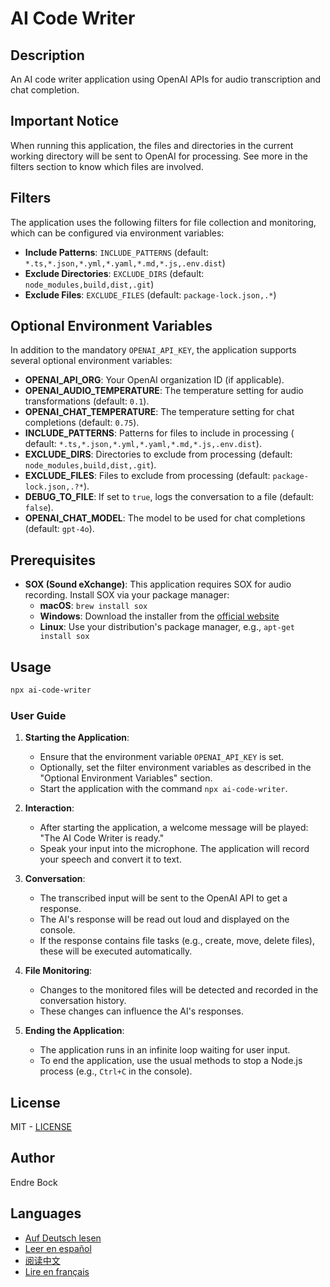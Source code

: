 # AI Code Writer

## Description

An AI code writer application using OpenAI APIs for audio transcription and chat completion.

## Important Notice

When running this application, the files and directories in the current working directory will be sent to OpenAI for
processing. See more in the filters section to know which files are involved.

## Filters

The application uses the following filters for file collection and monitoring, which can be configured via environment
variables:

- **Include Patterns**: `INCLUDE_PATTERNS` (default: `*.ts,*.json,*.yml,*.yaml,*.md,*.js,.env.dist`)
- **Exclude Directories**: `EXCLUDE_DIRS` (default: `node_modules,build,dist,.git`)
- **Exclude Files**: `EXCLUDE_FILES` (default: `package-lock.json,.*`)

## Optional Environment Variables

In addition to the mandatory `OPENAI_API_KEY`, the application supports several optional environment variables:

- **OPENAI_API_ORG**: Your OpenAI organization ID (if applicable).
- **OPENAI_AUDIO_TEMPERATURE**: The temperature setting for audio transformations (default: `0.1`).
- **OPENAI_CHAT_TEMPERATURE**: The temperature setting for chat completions (default: `0.75`).
- **INCLUDE_PATTERNS**: Patterns for files to include in processing (
  default: `*.ts,*.json,*.yml,*.yaml,*.md,*.js,.env.dist`).
- **EXCLUDE_DIRS**: Directories to exclude from processing (default: `node_modules,build,dist,.git`).
- **EXCLUDE_FILES**: Files to exclude from processing (default: `package-lock.json,.?*`).
- **DEBUG_TO_FILE**: If set to `true`, logs the conversation to a file (default: `false`).
- **OPENAI_CHAT_MODEL**: The model to be used for chat completions (default: `gpt-4o`).

## Prerequisites

- **SOX (Sound eXchange)**: This application requires SOX for audio recording. Install SOX via your package manager:
    - **macOS**: `brew install sox`
    - **Windows**: Download the installer from the [official website](http://sox.sourceforge.net/)
    - **Linux**: Use your distribution's package manager, e.g., `apt-get install sox`

## Usage

```sh
npx ai-code-writer
```

### User Guide

1. **Starting the Application**:
    - Ensure that the environment variable `OPENAI_API_KEY` is set.
    - Optionally, set the filter environment variables as described in the "Optional Environment Variables" section.
    - Start the application with the command `npx ai-code-writer`.

2. **Interaction**:
    - After starting the application, a welcome message will be played: "The AI Code Writer is ready."
    - Speak your input into the microphone. The application will record your speech and convert it to text.

3. **Conversation**:
    - The transcribed input will be sent to the OpenAI API to get a response.
    - The AI's response will be read out loud and displayed on the console.
    - If the response contains file tasks (e.g., create, move, delete files), these will be executed automatically.

4. **File Monitoring**:
    - Changes to the monitored files will be detected and recorded in the conversation history.
    - These changes can influence the AI's responses.

5. **Ending the Application**:
    - The application runs in an infinite loop waiting for user input.
    - To end the application, use the usual methods to stop a Node.js process (e.g., `Ctrl+C` in the console).

## License

MIT - [LICENSE](./LICENSE)

## Author

Endre Bock

## Languages

- [Auf Deutsch lesen](./README_de.md)
- [Leer en español](./README_es.md)
- [阅读中文](./README_zh.md)
- [Lire en français](./README_fr.md)
